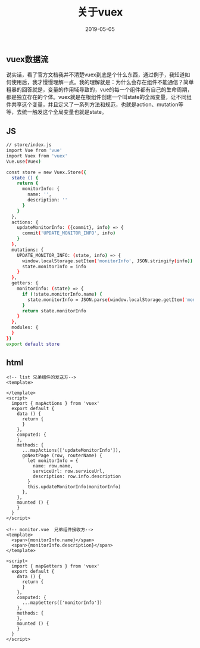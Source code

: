 ﻿---
title: 关于vuex
date: 2019-05-05
categories: 
- 技术
tags:
- vue
---
## vuex数据流
说实话，看了官方文档我并不清楚vuex到底是个什么东西，通过例子，我知道如何使用后，我才慢慢理解一点。我的理解就是：为什么会存在组件不能通信？简单粗暴的回答就是，变量的作用域导致的，vue的每一个组件都有自己的生命周期，都是独立存在的个体。vuex就是在根组件创建一个叫state的全局变量，让不同组件共享这个变量，并且定义了一系列方法和规范，也就是action、mutation等等，去统一触发这个全局变量也就是state。
<!--more-->
## JS

``` bash
// store/index.js
import Vue from 'vue'
import Vuex from 'vuex'
Vue.use(Vuex)

const store = new Vuex.Store({
  state () {
    return {
      monitorInfo: {
        name: '',
        description: ''
      }
    }
  },
  actions: {
    updateMonitorInfo: ({commit}, info) => {
      commit('UPDATE_MONITOR_INFO', info)
    }
  },
  mutations: {
    UPDATE_MONITOR_INFO: (state, info) => {
      window.localStorage.setItem('monitorInfo', JSON.stringify(info))
      state.monitorInfo = info
    }
  },
  getters: {
    monitorInfo: (state) => {
      if (!state.monitorInfo.name) {
        state.monitorInfo = JSON.parse(window.localStorage.getItem('monitorInfo'))
      }
      return state.monitorInfo
    }
  },
  modules: {
  }
})
export default store
```

## html
```brash
<!-- list 兄弟组件的发送方-->
<template>

</template>
<script>
  import { mapActions } from 'vuex'
  export default {
    data () {
      return {
      }
    },
    computed: {
    },
    methods: {
      ...mapActions(['updateMonitorInfo']),
      goNextPage (row, routerName) {
        let monitorInfo = {
          name: row.name,
          serviceUrl: row.serviceUrl,
          description: row.info.description
        }
        this.updateMonitorInfo(monitorInfo)
      },
    },
    mounted () {
    }
  }
</script>
```
```brash
<!-- monitor.vue  兄弟组件接收方-->
<template>
  <span>{monitorInfo.name}</span>
  <span>{monitorInfo.description}</span>
</template>

<script>
  import { mapGetters } from 'vuex'
  export default {
    data () {
      return {
      }
    },
    computed: {
      ...mapGetters(['monitorInfo'])
    },
    methods: {   
    },
    mounted () {
    }
  }
</script>
```